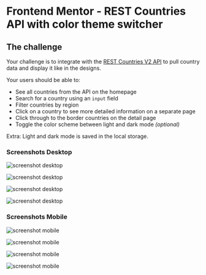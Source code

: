 # Frontend Mentor - REST Countries API with color theme switcher

## The challenge

Your challenge is to integrate with the [REST Countries V2 API](https://restcountries.com/#api-endpoints-v2) to pull country data and display it like in the designs.

Your users should be able to:

- See all countries from the API on the homepage
- Search for a country using an `input` field
- Filter countries by region
- Click on a country to see more detailed information on a separate page
- Click through to the border countries on the detail page
- Toggle the color scheme between light and dark mode _(optional)_

Extra:
Light and dark mode is saved in the local storage.

### Screenshots Desktop

![screenshot desktop](./assets/DesktopCountryListLightMode.PNG)

![screenshot desktop](./assets/DesktopCountryListDarkMode.PNG)

![screenshot desktop](./assets/DesktopCountryLightMode.PNG)

![screenshot desktop](./assets/DesktopCountryDarkMode.PNG)

### Screenshots Mobile

![screenshot mobile](./assets/MobileCountryListLightMode.PNG)

![screenshot mobile](./assets/MobileCountryListDarkMode.PNG)

![screenshot mobile](./assets/MobileCountryLightMode.png)

![screenshot mobile](./assets/MobileCountryDarkMode.png)
